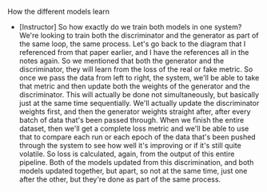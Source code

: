 How the different models learn
- [Instructor] So how exactly do we train both models in one system? We're looking to train both the discriminator and the generator as part of the same loop, the same process. Let's go back to the diagram that I referenced from that paper earlier, and I have the references all in the notes again. So we mentioned that both the generator and the discriminator, they will learn from the loss of the real or fake metric. So once we pass the data from left to right, the system, we'll be able to take that metric and then update both the weights of the generator and the discriminator. This will actually be done not simultaneously, but basically just at the same time sequentially. We'll actually update the discriminator weights first, and then the generator weights straight after, after every batch of data that's been passed through. When we finish the entire dataset, then we'll get a complete loss metric and we'll be able to use that to compare each run or each epoch of the data that's been pushed through the system to see how well it's improving or if it's still quite volatile. So loss is calculated, again, from the output of this entire pipeline. Both of the models updated from this discrimination, and both models updated together, but apart, so not at the same time, just one after the other, but they're done as part of the same process.